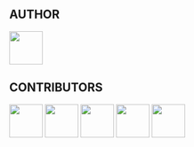 
## AUTHOR

<a href="https://github.com/zyxkad"><img src="https://github.com/zyxkad.png" width="60" height="60"/></a>

## CONTRIBUTORS

<a href="https://github.com/IAFEnvoy"><img src="https://github.com/IAFEnvoy.png" width="60" height="60"/></a>
<a href="https://github.com/8MiYile"><img src="https://github.com/8MiYile.png" width="60" height="60"/></a>
<a href="https://github.com/Seele-Vollerei32"><img src="https://github.com/Seele-Vollerei32.png" width="60" height="60"/></a>
<a href="https://github.com/WorldHim"><img src="https://github.com/WorldHim.png" width="60" height="60"/></a>
<a href="https://github.com/Sheng-Fan"><img src="https://github.com/Sheng-Fan.png" width="60" height="60"/></a>
